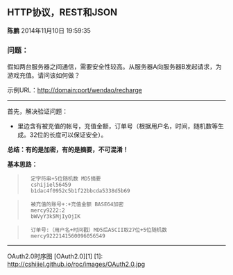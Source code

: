 ## HTTP协议，REST和JSON ##
**陈鹏** 2014年11月10日 19:59:35

### 问题： ###
假如两台服务器之间通信，需要安全性较高。从服务器A向服务器B发起请求，为游戏充值。请问该如何做？

示例URL：[http://domain:port/wendao/recharge](http://domain:port/wendao/recharge)
* * *
首先，解决验证问题：
- 	里边含有被充值的帐号，充值金额，订单号（根据用户名，时间，随机数等生成。32位的长度可以保证安全）。

**总结：有的是加密，有的是摘要，不可混淆！**

**基本思路：**
>       定字符串+5位随机数 MD5摘要
>       cshijiel56459
>       b1dac4f0952c5b1f22bbcda5338d5b69
		
>       被充值的账号+:+充值金额 BASE64加密
>       mercy9222:2
>       bWVyY3k5MjIyOjIK

>       订单号:（用户名+时间戳）MD5后ASCII取27位+5位随机数
>       mercy9222141560096056549
---
OAuth2.0时序图
[OAuth2.0][1]
[1]: http://cshijiel.github.io/roc/images/OAuth2.0.jpg